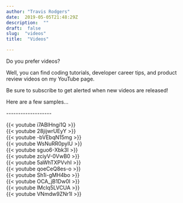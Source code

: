```yaml
---
author: "Travis Rodgers"
date:  2019-05-05T21:48:29Z
description:  ""
draft:  false
slug:  "videos"
title:  "Videos"

---
```



<p>Do you prefer videos?</p>

<p>Well, you can find coding tutorials, developer career tips, and product review videos on my YouTube page.</p>
<p>Be sure to subscribe to get alerted when new videos are released!</p>

<script src="https://apis.google.com/js/platform.js"></script>

<div class="g-ytsubscribe" data-channelid="UCGPGirOab9EGy7VH4IwmWVQ" data-layout="full" data-count="hidden"></div>

<p>Here are a few samples...</p>

<p>-------------------</p>

<div class="row">
<div class="col-lg mb-4">
{{< youtube i7ABlHngi1Q >}}
</div>
<div class="col-lg mb-4">
{{< youtube 28jijwrUEyY >}}
</div>
<div class="col-lg mb-4">
{{< youtube -bVEbqN15mg >}}
</div>
</div>
<div class="row">
<div class="col-lg mb-4">
{{< youtube WsNuRR0pyIU >}}
</div>
<div class="col-lg mb-4">
{{< youtube sguo6-Xbk3I >}}
</div>
<div class="col-lg mb-4">
{{< youtube zciyV-0VwB0 >}}
</div>
</div>
<div class="row">
<div class="col-lg mb-4">
{{< youtube 5aWhTXPVvhI >}}
</div>
<div class="col-lg mb-4">
{{< youtube qoeCeQ8es-o >}}
</div>
<div class="col-lg mb-4">
{{< youtube Sh1i-gMH4bo >}}
</div>
</div>
<div class="row">
<div class="col-lg mb-4">
{{< youtube OCA_jB1Dw0I >}}
</div>
<div class="col-lg mb-4">
{{< youtube lMclq5LVCUA >}}
</div>
<div class="col-lg mb-4">
{{< youtube VNmdw9ZNr1I >}}
</div>
</div>